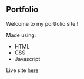 <h2>Portfolio</h1>

Welcome to my portfolio site !

Made using:

- HTML
- CSS
- Javascript

Live site [here](https://remanbalakdev.com/)
